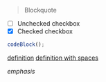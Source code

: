 > Blockquote

- [ ] Unchecked checkbox
- [x] Checked checkbox

```js
codeBlock();
```

[definition][]
[definition with spaces][]

_emphasis_

[definition]: http://example.com
[definition with spaces]: http://example.com/2
